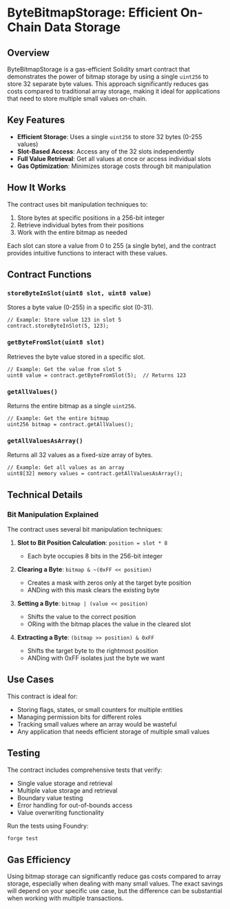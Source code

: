 # ByteBitmapStorage: Efficient On-Chain Data Storage

## Overview

ByteBitmapStorage is a gas-efficient Solidity smart contract that demonstrates the power of bitmap storage by using a single `uint256` to store 32 separate byte values. This approach significantly reduces gas costs compared to traditional array storage, making it ideal for applications that need to store multiple small values on-chain.

## Key Features

- **Efficient Storage**: Uses a single `uint256` to store 32 bytes (0-255 values)
- **Slot-Based Access**: Access any of the 32 slots independently
- **Full Value Retrieval**: Get all values at once or access individual slots
- **Gas Optimization**: Minimizes storage costs through bit manipulation

## How It Works

The contract uses bit manipulation techniques to:
1. Store bytes at specific positions in a 256-bit integer
2. Retrieve individual bytes from their positions
3. Work with the entire bitmap as needed

Each slot can store a value from 0 to 255 (a single byte), and the contract provides intuitive functions to interact with these values.

## Contract Functions

### `storeByteInSlot(uint8 slot, uint8 value)`

Stores a byte value (0-255) in a specific slot (0-31).

```solidity
// Example: Store value 123 in slot 5
contract.storeByteInSlot(5, 123);
```

### `getByteFromSlot(uint8 slot)`

Retrieves the byte value stored in a specific slot.

```solidity
// Example: Get the value from slot 5
uint8 value = contract.getByteFromSlot(5);  // Returns 123
```

### `getAllValues()`

Returns the entire bitmap as a single `uint256`.

```solidity
// Example: Get the entire bitmap
uint256 bitmap = contract.getAllValues();
```

### `getAllValuesAsArray()`

Returns all 32 values as a fixed-size array of bytes.

```solidity
// Example: Get all values as an array
uint8[32] memory values = contract.getAllValuesAsArray();
```

## Technical Details

### Bit Manipulation Explained

The contract uses several bit manipulation techniques:

1. **Slot to Bit Position Calculation**: `position = slot * 8`
   - Each byte occupies 8 bits in the 256-bit integer

2. **Clearing a Byte**: `bitmap & ~(0xFF << position)`
   - Creates a mask with zeros only at the target byte position
   - ANDing with this mask clears the existing byte

3. **Setting a Byte**: `bitmap | (value << position)`
   - Shifts the value to the correct position
   - ORing with the bitmap places the value in the cleared slot

4. **Extracting a Byte**: `(bitmap >> position) & 0xFF`
   - Shifts the target byte to the rightmost position
   - ANDing with 0xFF isolates just the byte we want

## Use Cases

This contract is ideal for:

- Storing flags, states, or small counters for multiple entities
- Managing permission bits for different roles
- Tracking small values where an array would be wasteful
- Any application that needs efficient storage of multiple small values

## Testing

The contract includes comprehensive tests that verify:

- Single value storage and retrieval
- Multiple value storage and retrieval
- Boundary value testing
- Error handling for out-of-bounds access
- Value overwriting functionality

Run the tests using Foundry:

```bash
forge test
```

## Gas Efficiency

Using bitmap storage can significantly reduce gas costs compared to array storage, especially when dealing with many small values. The exact savings will depend on your specific use case, but the difference can be substantial when working with multiple transactions.
